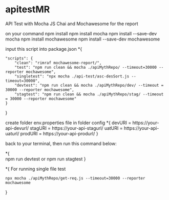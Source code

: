 # apitestMR
API Test with Mocha JS Chai and Mochawesome for the report


on your command
npm install
npm install mocha
npm install --save-dev mocha
npm install mochawesome
npm install --save-dev mochawesome

input this script into package.json
*{


    "scripts": {
        "clean": "rimraf mochawesome-report/",
        "test": "npm run clean && mocha ./apiMythRepo/ --timeout=30000 --reporter mochawesome",
        "singletest": "npx mocha ./api-test/asc-desSort.js --timeout=30000",
        "devtest": "npm run clean && mocha ./apiMythRepo/dev/ --timeout = 30000 --reporter mochawesome",
        "stagtest": "npm run clean && mocha ./apiMythRepo/stag/ --timeout = 30000 --reporter mochawesome"
    }
}

create folder env.properties file in folder config
*{
    devURI = https://your-api-devurl/
    stagURI = https://your-api-stagurl/
    uatURI = https://your-api-uaturl/
    prodURI = https://your-api-produrl/
}

back to your terminal, then run this command below:

*{  
    npm run devtest or npm run stagtest
}



*{
    For running single file test

    npx mocha ./apiMythRepo/get-req.js --timeout=30000 --reporter mochawesome
}